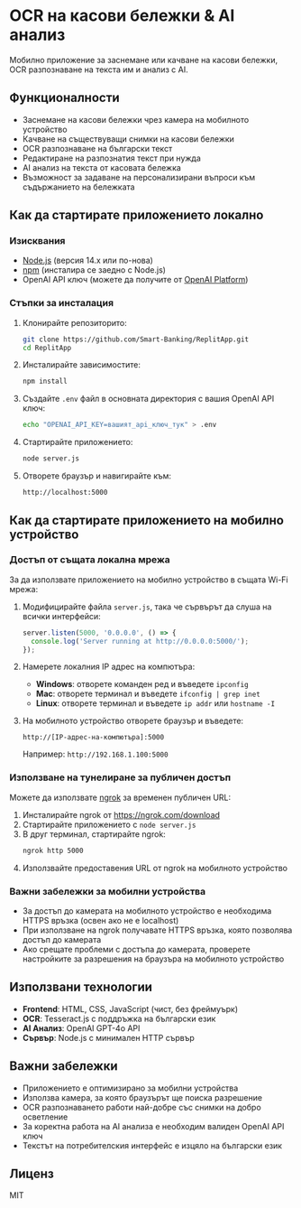 # OCR на касови бележки & AI анализ

Мобилно приложение за заснемане или качване на касови бележки, OCR разпознаване на текста им и анализ с AI.

## Функционалности

* Заснемане на касови бележки чрез камера на мобилното устройство
* Качване на съществуващи снимки на касови бележки
* OCR разпознаване на български текст
* Редактиране на разпознатия текст при нужда
* AI анализ на текста от касовата бележка
* Възможност за задаване на персонализирани въпроси към съдържанието на бележката

## Как да стартирате приложението локално

### Изисквания

- [Node.js](https://nodejs.org/) (версия 14.x или по-нова)
- [npm](https://www.npmjs.com/) (инсталира се заедно с Node.js)
- OpenAI API ключ (можете да получите от [OpenAI Platform](https://platform.openai.com/api-keys))

### Стъпки за инсталация

1. Клонирайте репозиторито:
   ```bash
   git clone https://github.com/Smart-Banking/ReplitApp.git
   cd ReplitApp
   ```

2. Инсталирайте зависимостите:
   ```bash
   npm install
   ```

3. Създайте `.env` файл в основната директория с вашия OpenAI API ключ:
   ```bash
   echo "OPENAI_API_KEY=вашият_api_ключ_тук" > .env
   ```

4. Стартирайте приложението:
   ```bash
   node server.js
   ```

5. Отворете браузър и навигирайте към:
   ```
   http://localhost:5000
   ```

## Как да стартирате приложението на мобилно устройство

### Достъп от същата локална мрежа

За да използвате приложението на мобилно устройство в същата Wi-Fi мрежа:

1. Модифицирайте файла `server.js`, така че сървърът да слуша на всички интерфейси:
   ```javascript
   server.listen(5000, '0.0.0.0', () => {
     console.log('Server running at http://0.0.0.0:5000/');
   });
   ```

2. Намерете локалния IP адрес на компютъра:
   - **Windows**: отворете команден ред и въведете `ipconfig`
   - **Mac**: отворете терминал и въведете `ifconfig | grep inet`
   - **Linux**: отворете терминал и въведете `ip addr` или `hostname -I`

3. На мобилното устройство отворете браузър и въведете:
   ```
   http://[IP-адрес-на-компютъра]:5000
   ```
   Например: `http://192.168.1.100:5000`

### Използване на тунелиране за публичен достъп

Можете да използвате [ngrok](https://ngrok.com/) за временен публичен URL:

1. Инсталирайте ngrok от https://ngrok.com/download
2. Стартирайте приложението с `node server.js`
3. В друг терминал, стартирайте ngrok:
   ```bash
   ngrok http 5000
   ```
4. Използвайте предоставения URL от ngrok на мобилното устройство

### Важни забележки за мобилни устройства

- За достъп до камерата на мобилното устройство е необходима HTTPS връзка (освен ако не е localhost)
- При използване на ngrok получавате HTTPS връзка, която позволява достъп до камерата
- Ако срещате проблеми с достъпа до камерата, проверете настройките за разрешения на браузъра на мобилното устройство

## Използвани технологии

* **Frontend**: HTML, CSS, JavaScript (чист, без фреймуърк)
* **OCR**: Tesseract.js с поддръжка на български език
* **AI Анализ**: OpenAI GPT-4o API
* **Сървър**: Node.js с минимален HTTP сървър

## Важни забележки

* Приложението е оптимизирано за мобилни устройства
* Използва камера, за която браузърът ще поиска разрешение
* OCR разпознаването работи най-добре със снимки на добро осветление
* За коректна работа на AI анализа е необходим валиден OpenAI API ключ
* Текстът на потребителския интерфейс е изцяло на български език

## Лиценз

MIT